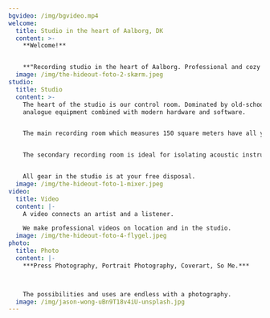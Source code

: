 ```yaml
---
bgvideo: /img/bgvideo.mp4
welcome:
  title: Studio in the heart of Aalborg, DK
  content: >-
    **Welcome!**


    **"Recording studio in the heart of Aalborg. Professional and cozy setting. We always have fresh coffee brewing."**
  image: /img/the-hideout-foto-2-skærm.jpeg
studio:
  title: Studio
  content: >-
    The heart of the studio is our control room. Dominated by old-school
    analogue equipment combined with modern hardware and software. 


    The main recording room which measures 150 square meters have all your heart might desire including old Vox and Fender amplifiers as well as our 1896 Steinway & Sons B211 grand piano.


    The secondary recording room is ideal for isolating acoustic instruments or vocals during full band recording sessions. 


    All gear in the studio is at your free disposal.
  image: /img/the-hideout-foto-1-mixer.jpeg
video:
  title: Video
  content: |-
    A video connects an artist and a listener.

    We make professional videos on location and in the studio.
  image: /img/the-hideout-foto-4-flygel.jpeg
photo:
  title: Photo
  content: |-
    ***Press Photography, Portrait Photography, Coverart, So Me.***



    The possibilities and uses are endless with a photography.
  image: /img/jason-wong-uBn9T18v4iU-unsplash.jpg
---
```

